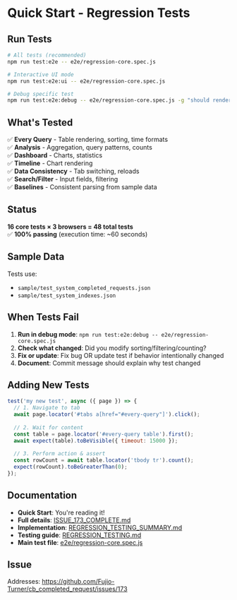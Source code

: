 # Quick Start - Regression Tests

## Run Tests

```bash
# All tests (recommended)
npm run test:e2e -- e2e/regression-core.spec.js

# Interactive UI mode
npm run test:e2e:ui -- e2e/regression-core.spec.js

# Debug specific test
npm run test:e2e:debug -- e2e/regression-core.spec.js -g "should render Every Query"
```

## What's Tested

✅ **Every Query** - Table rendering, sorting, time formats  
✅ **Analysis** - Aggregation, query patterns, counts  
✅ **Dashboard** - Charts, statistics  
✅ **Timeline** - Chart rendering  
✅ **Data Consistency** - Tab switching, reloads  
✅ **Search/Filter** - Input fields, filtering  
✅ **Baselines** - Consistent parsing from sample data

## Status

**16 core tests × 3 browsers = 48 total tests**  
✅ **100% passing** (execution time: ~60 seconds)

## Sample Data

Tests use:
- `sample/test_system_completed_requests.json`
- `sample/test_system_indexes.json`

## When Tests Fail

1. **Run in debug mode**: `npm run test:e2e:debug -- e2e/regression-core.spec.js`
2. **Check what changed**: Did you modify sorting/filtering/counting?
3. **Fix or update**: Fix bug OR update test if behavior intentionally changed
4. **Document**: Commit message should explain why test changed

## Adding New Tests

```javascript
test('my new test', async ({ page }) => {
  // 1. Navigate to tab
  await page.locator('#tabs a[href="#every-query"]').click();
  
  // 2. Wait for content
  const table = page.locator('#every-query table').first();
  await expect(table).toBeVisible({ timeout: 15000 });
  
  // 3. Perform action & assert
  const rowCount = await table.locator('tbody tr').count();
  expect(rowCount).toBeGreaterThan(0);
});
```

## Documentation

- **Quick Start**: You're reading it!
- **Full details**: [ISSUE_173_COMPLETE.md](./ISSUE_173_COMPLETE.md)
- **Implementation**: [REGRESSION_TESTING_SUMMARY.md](./REGRESSION_TESTING_SUMMARY.md)
- **Testing guide**: [REGRESSION_TESTING.md](./REGRESSION_TESTING.md)
- **Main test file**: [e2e/regression-core.spec.js](../e2e/regression-core.spec.js)

## Issue

Addresses: https://github.com/Fujio-Turner/cb_completed_request/issues/173
